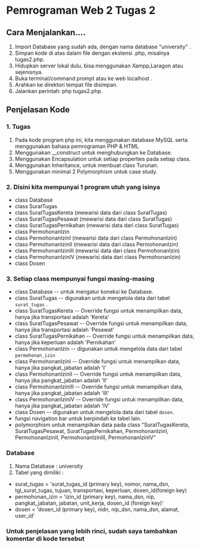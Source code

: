 
# Pemrograman Web 2 Tugas 2

## Cara Menjalankan....
1. Import Database yang sudah ada, dengan nama database "university" .
2. Simpan kode di atas dalam file dengan ekstensi .php, misalnya tugas2.php.
3. Hidupkan server lokal dulu, bisa menggunakan Xampp,Laragon atau sejenisnya.
4. Buka terminal/command prompt atau  ke web localhost .
5. Arahkan ke direktori tempat file disimpan.
6. Jalankan perintah: php tugas2.php.

## Penjelasan Kode
### 1. Tugas
1. Pada kode program php ini, kita  menggunakan database MySQL serta menggunakan bahasa pemrograman PHP & HTML
2. Menggunakan __construct untuk menghubungkan ke Database.
3. Menggunakan Encapsulation untuk setiap properties pada setiap class.
4. Menggunakan Inheritance, untuk membuat class Turunan.
5. Menggunakan minimal 2 Polymorphism untuk case study.


### 2. Disini kita mempunyai 1 program utuh yang isinya
- class Database 
- class SuratTugas
- class SuratTugasKereta (mewarisi data dari class SuratTugas)
- class SuratTugasPesawat (mewarisi data dari class SuratTugas)
- class SuratTugasPernikahan (mewarisi data dari class SuratTugas)
- class PermohonanIzin
- class PermohonanIzinI (mewarisi data dari class PermohonanIzin)
- class PermohonanIzinII (mewarisi data dari class PermohonanIzin)
- class PermohonanIzinIII (mewarisi data dari class PermohonanIzin)
- class PermohonanIzinIV (mewarisi data dari class PermohonanIzin)
- class Dosen

### 3. Setiap class mempunyai fungsi masing-masing
- class Database -- untuk mengatur koneksi ke Database.
- class SuratTugas -- digunakan untuk mengelola data dari tabel `surat_tugas` .
- class SuratTugasKereta -- Override fungsi untuk menampilkan data, hanya jika transportasi adalah 'Kereta' 
- class SuratTugasPesawat -- Override fungsi untuk menampilkan data, hanya jika transportasi adalah 'Pesawat' 
- class SuratTugasPernikahan -- Override fungsi untuk menampilkan data, hanya jika keperluan adalah 'Pernikahan' 
- class PermohonanIzin -- digunakan untuk mengelola data dari tabel `permohonan_izin` 
- class PermohonanIzinI -- Override fungsi untuk menampilkan data, hanya jika pangkat_jabatan adalah 'I'
- class PermohonanIzinII -- Override fungsi untuk menampilkan data, hanya jika pangkat_jabatan adalah 'II'
- class PermohonanIzinIII -- Override fungsi untuk menampilkan data, hanya jika pangkat_jabatan adalah 'III'
- class PermohonanIzinIV -- Override fungsi untuk menampilkan data, hanya jika pangkat_jabatan adalah 'IV'
- class Dosen -- digunakan untuk mengelola data dari tabel `dosen`. 
- fungsi navigation bar untuk berpindah ke tabel lain. 
- polymorphism untuk menampilkan data pada class "SuratTugasKereta, SuratTugasPesawat, SuratTugasPernikahan, PermohonanIzinI, PermohonanIzinII, PermohonanIzinIII, PermohonanIzinIV"



### Database
1. Nama Database : university
2. Tabel yang dimiliki :
- surat_tugas = 'surat_tugas_id (primary key), nomor, nama_dsn, tgl_surat_tugas, tujuan, transportasi, keperluan, dosen_id(foreign key)
- permohonan_izin = 'izin_id (primary key), nama_dsn, nip, pangkat_jabatan, jabatan, unit_kerja, dosen_id (foreign key)'
- dosen = 'dosen_id (primary key), nidn, nip_dsn, nama_dsn, alamat, user_id'

  
### Untuk penjelasan yang lebih rinci, sudah  saya tambahkan komentar di kode tersebut
